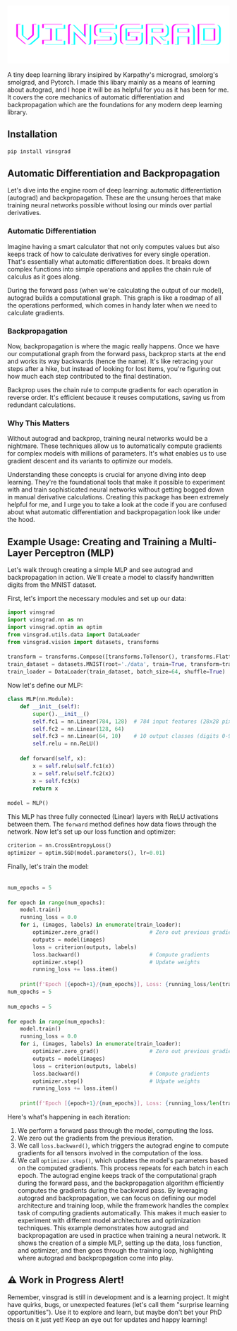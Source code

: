 ![logo](https://github.com/vincentamato/vinsgrad/blob/main/logo.png?raw=true)

A tiny deep learning library insipired by Karpathy's micrograd, smolorg's smolgrad, and Pytorch. I made this libary mainly as a means of learning about autograd, and I hope it will be as helpful for you as it has been for me. It covers the core mechanics of automatic differentiation and backpropagation which are the foundations for any modern deep learning library.

## Installation

```bash
pip install vinsgrad
```

## Automatic Differentiation and Backpropagation

Let's dive into the engine room of deep learning: automatic differentiation (autograd) and backpropagation. These are the unsung heroes that make training neural networks possible without losing our minds over partial derivatives.

### Automatic Differentiation

Imagine having a smart calculator that not only computes values but also keeps track of how to calculate derivatives for every single operation. That's essentially what automatic differentiation does. It breaks down complex functions into simple operations and applies the chain rule  of calculus as it goes along.

During the forward pass (when we're calculating the output of our model), autograd builds a computational graph. This graph is like a roadmap of all the operations performed, which comes in handy later when we need to calculate gradients.

### Backpropagation

Now, backpropagation is where the magic really happens. Once we have our computational graph from the forward pass, backprop starts at the end and works its way backwards (hence the name). It's like retracing your steps after a hike, but instead of looking for lost items, you're figuring out how much each step contributed to the final destination.

Backprop uses the chain rule to compute gradients for each operation in reverse order. It's efficient because it reuses computations, saving us from redundant calculations.

### Why This Matters

Without autograd and backprop, training neural networks would be a nightmare. These techniques allow us to automatically compute gradients for complex models with millions of parameters. It's what enables us to use gradient descent and its variants to optimize our models.

Understanding these concepts is crucial for anyone diving into deep learning. They're the foundational tools that make it possible to experiment with and train sophisticated neural networks without getting bogged down in manual derivative calculations. Creating this package has been extremely helpful for me, and I urge you to take a look at the code if you are confused about what automatic differentiation and backpropagation look like under the hood.

## Example Usage: Creating and Training a Multi-Layer Perceptron (MLP)

Let's walk through creating a simple MLP and see autograd and backpropagation in action. We'll create a model to classify handwritten digits from the MNIST dataset.

First, let's import the necessary modules and set up our data:

```python
import vinsgrad
import vinsgrad.nn as nn
import vinsgrad.optim as optim
from vinsgrad.utils.data import DataLoader
from vinsgrad.vision import datasets, transforms

transform = transforms.Compose([transforms.ToTensor(), transforms.Flatten()])
train_dataset = datasets.MNIST(root='./data', train=True, transform=transform, download=True)
train_loader = DataLoader(train_dataset, batch_size=64, shuffle=True)

```

Now let's define our MLP:
```python
class MLP(nn.Module):
    def __init__(self):
        super().__init__()
        self.fc1 = nn.Linear(784, 128)  # 784 input features (28x28 pixels)
        self.fc2 = nn.Linear(128, 64)
        self.fc3 = nn.Linear(64, 10)    # 10 output classes (digits 0-9)
        self.relu = nn.ReLU()

    def forward(self, x):
        x = self.relu(self.fc1(x))
        x = self.relu(self.fc2(x))
        x = self.fc3(x)
        return x

model = MLP()
```
This MLP has three fully connected (Linear) layers with ReLU activations between them. The `forward` method defines how data flows through the network. Now let's set up our loss function and optimizer:
```python
criterion = nn.CrossEntropyLoss()
optimizer = optim.SGD(model.parameters(), lr=0.01)
```

Finally, let's train the model:
```python

num_epochs = 5

for epoch in range(num_epochs):
    model.train()
    running_loss = 0.0
    for i, (images, labels) in enumerate(train_loader):
        optimizer.zero_grad()                # Zero out previous gradients
        outputs = model(images)
        loss = criterion(outputs, labels)
        loss.backward()                      # Compute gradients
        optimizer.step()                     # Update weights
        running_loss += loss.item()
        
    print(f'Epoch [{epoch+1}/{num_epochs}], Loss: {running_loss/len(train_loader):.4f}')
num_epochs = 5

num_epochs = 5

for epoch in range(num_epochs):
    model.train()
    running_loss = 0.0
    for i, (images, labels) in enumerate(train_loader):
        optimizer.zero_grad()                # Zero out previous gradients
        outputs = model(images)
        loss = criterion(outputs, labels)       
        loss.backward()                      # Compute gradients
        optimizer.step()                     # Udpate weights
        running_loss += loss.item()
        
    print(f'Epoch [{epoch+1}/{num_epochs}], Loss: {running_loss/len(train_loader):.4f}')
```
Here's what's happening in each iteration:
1. We perform a forward pass through the model, computing the loss.
2. We zero out the gradients from the previous iteration.
3. We call `loss.backward()`, which triggers the autograd engine to compute gradients for all tensors involved in the computation of the loss.
4. We call `optimizer.step()`, which updates the model's parameters based on the computed gradients.
This process repeats for each batch in each epoch. The autograd engine keeps track of the computational graph during the forward pass, and the backpropagation algorithm efficiently computes the gradients during the backward pass.
By leveraging autograd and backpropagation, we can focus on defining our model architecture and training loop, while the framework handles the complex task of computing gradients automatically. This makes it much easier to experiment with different model architectures and optimization techniques.
This example demonstrates how autograd and backpropagation are used in practice when training a neural network. It shows the creation of a simple MLP, setting up the data, loss function, and optimizer, and then goes through the training loop, highlighting where autograd and backpropagation come into play.

## ⚠️ **Work in Progress Alert!** 
Remember, vinsgrad is still in development and is a learning project. It might have quirks, bugs, or unexpected features (let's call them "surprise learning opportunities"). Use it to explore and learn, but maybe don't bet your PhD thesis on it just yet! Keep an eye out for updates and happy learning!
